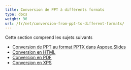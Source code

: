 ```yaml
---
title: Conversion de PPT à différents formats
type: docs
weight: 30
url: /fr/net/conversion-from-ppt-to-different-formats/
---
```


Cette section comprend les sujets suivants

- [Conversion de PPT au format PPTX dans Aspose.Slides](/slides/fr/net/conversion-from-ppt-to-pptx-format-in-aspose-slides/)
- [Conversion en HTML](/slides/fr/net/conversion-to-html/)
- [Conversion en PDF](/slides/fr/net/conversion-to-pdf/)
- [Conversion en XPS](/slides/fr/net/conversion-to-xps/)
